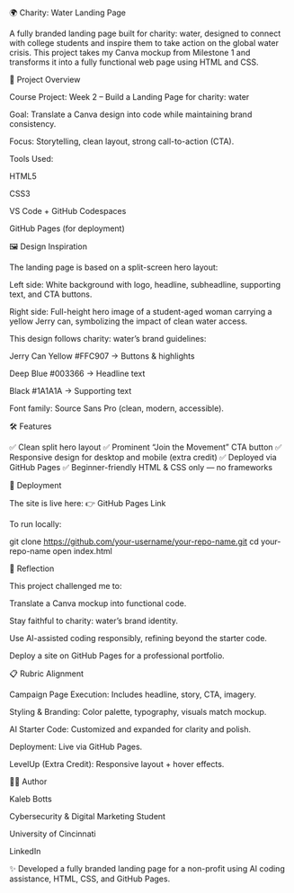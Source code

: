 🌍 Charity: Water Landing Page

A fully branded landing page built for charity: water, designed to connect with college students and inspire them to take action on the global water crisis. This project takes my Canva mockup from Milestone 1 and transforms it into a fully functional web page using HTML and CSS.

📖 Project Overview

Course Project: Week 2 – Build a Landing Page for charity: water

Goal: Translate a Canva design into code while maintaining brand consistency.

Focus: Storytelling, clean layout, strong call-to-action (CTA).

Tools Used:

HTML5

CSS3

VS Code + GitHub Codespaces

GitHub Pages (for deployment)

🖼️ Design Inspiration

The landing page is based on a split-screen hero layout:

Left side: White background with logo, headline, subheadline, supporting text, and CTA buttons.

Right side: Full-height hero image of a student-aged woman carrying a yellow Jerry can, symbolizing the impact of clean water access.

This design follows charity: water’s brand guidelines:

Jerry Can Yellow #FFC907 → Buttons & highlights

Deep Blue #003366 → Headline text

Black #1A1A1A → Supporting text

Font family: Source Sans Pro
 (clean, modern, accessible).

🛠️ Features

✅ Clean split hero layout
✅ Prominent “Join the Movement” CTA button
✅ Responsive design for desktop and mobile (extra credit)
✅ Deployed via GitHub Pages
✅ Beginner-friendly HTML & CSS only — no frameworks

🚀 Deployment

The site is live here:
👉 GitHub Pages Link

To run locally:

git clone https://github.com/your-username/your-repo-name.git
cd your-repo-name
open index.html

📌 Reflection

This project challenged me to:

Translate a Canva mockup into functional code.

Stay faithful to charity: water’s brand identity.

Use AI-assisted coding responsibly, refining beyond the starter code.

Deploy a site on GitHub Pages for a professional portfolio.

📋 Rubric Alignment

Campaign Page Execution: Includes headline, story, CTA, imagery.

Styling & Branding: Color palette, typography, visuals match mockup.

AI Starter Code: Customized and expanded for clarity and polish.

Deployment: Live via GitHub Pages.

LevelUp (Extra Credit): Responsive layout + hover effects.

🧑‍💻 Author

Kaleb Botts

Cybersecurity & Digital Marketing Student

University of Cincinnati

LinkedIn

✨ Developed a fully branded landing page for a non-profit using AI coding assistance, HTML, CSS, and GitHub Pages.
